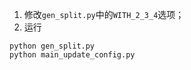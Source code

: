 
1. 修改`gen_split.py`中的`WITH_2_3_4`选项；
2. 运行
``` shell
python gen_split.py
python main_update_config.py
```